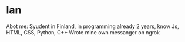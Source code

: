# Ian

Abot me:
Syudent in Finland, in programming already 2 years, know Js, HTML, CSS, Python, C++
Wrote mine own messanger on ngrok
